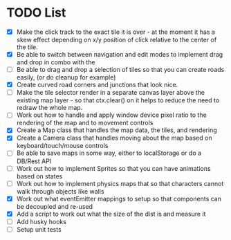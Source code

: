 # TODO List

- [x] Make the click track to the exact tile it is over - at the moment it has a skew effect depending on x/y position of click relative to the center of the tile.
- [x] Be able to switch between navigation and edit modes to implement drag and drop in combo with the 
- [ ] Be able to drag and drop a selection of tiles so that you can create roads easily, (or do cleanup for example)
- [x] Create curved road corners and junctions that look nice.
- [ ] Make the tile selector render in a separate canvas layer above the existing map layer - so that ctx.clear() on it helps to reduce the need to redraw the whole map.
- [ ] Work out how to handle and apply window device pixel ratio to the rendering of the map and to movement controls
- [x] Create a Map class that handles the map data, the tiles, and rendering
- [x] Create a Camera class that handles moving about the map based on keyboard/touch/mouse controls
- [ ] Be able to save maps in some way, either to localStorage or do a DB/Rest API
- [ ] Work out how to implement Sprites so that you can have animations based on states
- [ ] Work out how to implement physics maps that so that characters cannot walk through objects like walls
- [x] Work out what eventEmitter mappings to setup so that components can be decoupled and re-used
- [x] Add a script to work out what the size of the dist is and measure it
- [ ] Add husky hooks
- [ ] Setup unit tests
